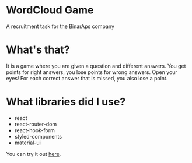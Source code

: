 # WordCloud Game

A recruitment task for the BinarAps company

# What's that?

It is a game where you are given a question and different answers. You get points for right answers, you lose points for wrong answers. Open your eyes! For each correct answer that is missed, you also lose a point.

# What libraries did I use?

- react
- react-router-dom
- react-hook-form
- styled-components
- material-ui

You can try it out [here](https://chic-pika-62f63d.netlify.app/).

